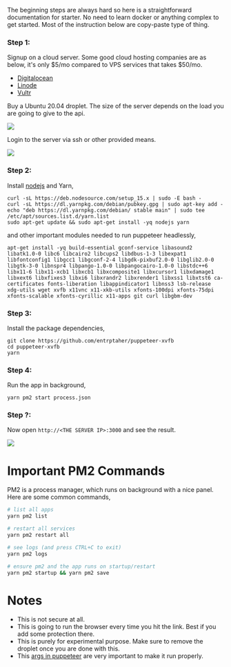 The beginning steps are always hard so here is a straightforward documentation for starter. No need to learn docker or anything complex to get started. Most of the instruction below are copy-paste type of thing.

### Step 1:
Signup on a cloud server. Some good cloud hosting companies are as below, it's only $5/mo compared to VPS services that takes $50/mo.

- [Digitalocean](https://m.do.co/c/bfdc47190e24)
- [Linode](https://www.linode.com/?r=5faf4b6ffea568cb69679416313fcdba57c41164)
- [Vultr](https://www.vultr.com/?ref=7128819)

Buy a Ubuntu 20.04 droplet. The size of the server depends on the load you are going to give to the api.

![](https://i.imgur.com/70LdHL5.png)

Login to the server via ssh or other provided means.

![](https://i.imgur.com/Jqgxbmq.png)

### Step 2:
Install [nodejs](https://github.com/nodesource/distributions/blob/master/README.md#installation-instructions) and Yarn,

```
curl -sL https://deb.nodesource.com/setup_15.x | sudo -E bash -
curl -sL https://dl.yarnpkg.com/debian/pubkey.gpg | sudo apt-key add -
echo "deb https://dl.yarnpkg.com/debian/ stable main" | sudo tee /etc/apt/sources.list.d/yarn.list
sudo apt-get update && sudo apt-get install -yq nodejs yarn
```

and other important modules needed to run puppeteer headlessly,

```
apt-get install -yq build-essential gconf-service libasound2 libatk1.0-0 libc6 libcairo2 libcups2 libdbus-1-3 libexpat1 libfontconfig1 libgcc1 libgconf-2-4 libgdk-pixbuf2.0-0 libglib2.0-0 libgtk-3-0 libnspr4 libpango-1.0-0 libpangocairo-1.0-0 libstdc++6 libx11-6 libx11-xcb1 libxcb1 libxcomposite1 libxcursor1 libxdamage1 libxext6 libxfixes3 libxi6 libxrandr2 libxrender1 libxss1 libxtst6 ca-certificates fonts-liberation libappindicator1 libnss3 lsb-release xdg-utils wget xvfb x11vnc x11-xkb-utils xfonts-100dpi xfonts-75dpi xfonts-scalable xfonts-cyrillic x11-apps git curl libgbm-dev
```

### Step 3:
Install the package dependencies,

```
git clone https://github.com/entrptaher/puppeteer-xvfb
cd puppeteer-xvfb
yarn
```

### Step 4:
Run the app in background,

```
yarn pm2 start process.json
```

### Step ?:
Now open `http://<THE SERVER IP>:3000` and see the result.

![](https://i.imgur.com/1Ngws1H.png)

# Important PM2 Commands

PM2 is a process manager, which runs on background with a nice panel. Here are some common commands,

```sh
# list all apps
yarn pm2 list

# restart all services
yarn pm2 restart all

# see logs (and press CTRL+C to exit)
yarn pm2 logs

# ensure pm2 and the app runs on startup/restart
yarn pm2 startup && yarn pm2 save
```

# Notes

- This is not secure at all.
- This is going to run the browser every time you hit the link. Best if you add some protection there.
- This is purely for experimental purpose. Make sure to remove the droplet once you are done with this.
- This [args in puppeteer](app/scraper.js#L6) are very important to make it run properly. 